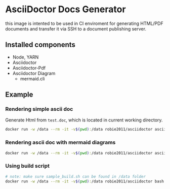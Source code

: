 # AsciiDoctor Docs Generator
this image is intented to be used in CI enviroment for generating HTML/PDF documents and transfer it via SSH to a document publishing server.

## Installed components
* Node, YARN
* Asciidoctor
* Asciidoctor-Pdf
* Asciidoctor Diagram
    * mermaid.cli
    

## Example

### Rendering simple ascii doc
Generate Html from `test.doc`, which is located in current working directory.
```bash
docker run -w /data --rm -it -v$(pwd):/data robie2011/asciidoctor asciidoctor -bhtml5 test.adoc
```

### Rendering ascii doc with mermaid diagrams

```bash
docker run -w /data --rm -it -v$(pwd):/data robie2011/asciidoctor asciidoctor -v -r asciidoctor-diagram -a data-uri -b xhtml5 index.adoc
```

### Using build script
```bash
# note: make sure sample_build.sh can be found in /data folder
docker run -w /data --rm -it -v$(pwd):/data robie2011/asciidoctor bash sample_build.sh
```